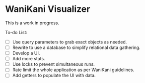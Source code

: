 # WaniKani Visualizer
This is a work in progress.

To-do List:
- [ ] Use query parameters to grab exact objects as needed.
- [ ] Rewrite to use a database to simplify relational data gathering.
- [ ] Develop a UI.
- [ ] Add more stats.
- [ ] Use locks to prevent simultaneous runs.
- [ ] Rate limit the whole application as per WaniKani guidelines.
- [ ] Add getters to populate the UI with data.